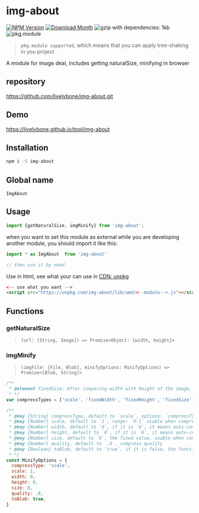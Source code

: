 # img-about
[![NPM Version](http://img.shields.io/npm/v/img-about.svg?style=flat-square)](https://www.npmjs.com/package/img-about)
[![Download Month](http://img.shields.io/npm/dm/img-about.svg?style=flat-square)](https://www.npmjs.com/package/img-about)
![gzip with dependencies: 1kb](https://img.shields.io/badge/gzip--with--dependencies-1kb-brightgreen.svg "gzip with dependencies: 1kb")
![pkg.module](https://img.shields.io/badge/pkg.module-supported-blue.svg "pkg.module")

> `pkg.module supported`, which means that you can apply tree-shaking in you project

A module for image deal, includes getting naturalSize, minifying in browser

## repository
https://github.com/livelybone/img-about.git

## Demo
https://livelybone.github.io/tool/img-about

## Installation
```bash
npm i -S img-about
```

## Global name
`ImgAbout`

## Usage
```js
import {getNaturalSize, imgMinify} from 'img-about';
```

when you want to set this module as external while you are developing another module, you should import it like this:
```js
import * as ImgAbout  from 'img-about'

// then use it by need
```

Use in html, see what your can use in [CDN: unpkg](https://unpkg.com/img-about/lib/umd/)
```html
<-- use what you want -->
<script src="https://unpkg.com/img-about/lib/umd/<--module-->.js"></script>
```

## Functions

### getNaturalSize
> `(url: [String, Image]) => Promise<Object: {width, height}>`

### imgMinify
> `(imgFile: [File, Blob], minifyOptions: MinifyOptions) => Promise<[Blob, String]>`

```js
/**
 * @element fixedSize: After comparing width with height of the image, it will set the value of which is smaller than another to the fixed value
 * */
var compressTypes = ['scale', 'fixedWidth', 'fixedHeight', 'fixedSize']

/**
 * @key {String} compressType, default to `scale`, options: `compressTypes`
 * @key {Number} scale, default to `1`, range: `0-1` usable when compressType is `scale`
 * @key {Number} width, default to `0`, if it is `0`, it means auto-computed, usable when compressType is `fixedWidth`
 * @key {Number} height, default to `0`, if it is `0`, it means auto-computed, usable when compressType is `fixedHeight`
 * @key {Number} size, default to `0`, the fixed value, usable when compressType is `fixedSize`
 * @key {Number} quality, default to `.8`, compress quality
 * @key {Boolean} toBlob, default to `true`, if it is false, the function will resolve to base64 string
 * */
const MinifyOptions = {
  compressType: 'scale',
  scale: 1,
  width: 0,
  height: 0,
  size: 0,
  quality: .8,
  toBlob: true,
}
```
